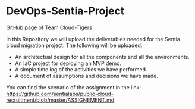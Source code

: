 # DevOps-Sentia-Project
GitHub page of Team Cloud-Tigers

In this Repository we will upload the deliverables needed for the Sentia cloud migration project.
The following will be uploaded:

- An architectual design for all the components and all the environments.
- An IaC project for deploying an MVP demo.
- A simple time log of the activities we have performed.
- A document of assumptions and decisions we have made.

You can find the scenario of the assignment in the link:
https://github.com/sentialabs/public-cloud-recruitment/blob/master/ASSIGNEMENT.md




